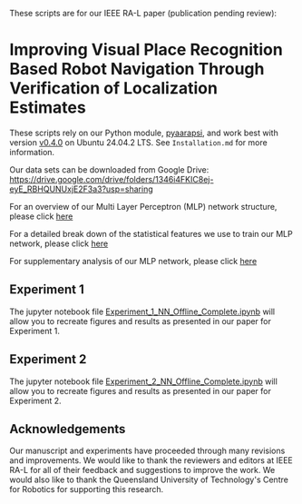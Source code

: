These scripts are for our IEEE RA-L paper (publication pending review):
# Improving Visual Place Recognition Based Robot Navigation Through Verification of Localization Estimates
These scripts rely on our Python module, [pyaarapsi](https://github.com/QVPR/pyaarapsi), and work best with version [v0.4.0](https://github.com/QVPR/pyaarapsi/tree/v0.4.0) on Ubuntu 24.04.2 LTS. See ```Installation.md``` for more information.

Our data sets can be downloaded from Google Drive:
<https://drive.google.com/drive/folders/1346i4FKIC8ej-eyE_RBHQUNUxjE2F3a3?usp=sharing>

For an overview of our Multi Layer Perceptron (MLP) network structure, please click [here](https://github.com/QVPR/aarapsiproject/blob/main/Paper1_Improv_VPR_RobotNav_Verif_Loc_Est/Model_Structure.md)

For a detailed break down of the statistical features we use to train our MLP network, please click [here](https://github.com/QVPR/aarapsiproject/blob/main/Paper1_Improv_VPR_RobotNav_Verif_Loc_Est/Statistical_Features.md)

For supplementary analysis of our MLP network, please click [here](https://github.com/QVPR/aarapsiproject/blob/main/Paper1_Improv_VPR_RobotNav_Verif_Loc_Est/Improving_VPR_Nav_Using_Verification_SUPP.pdf)

## Experiment 1
The jupyter notebook file [Experiment_1_NN_Offline_Complete.ipynb](https://github.com/QVPR/aarapsiproject/blob/main/Paper1_Improv_VPR_RobotNav_Verif_Loc_Est/Experiment_1_NN_Offline_Complete.ipynb) will allow you to recreate figures and results as presented in our paper for Experiment 1.

## Experiment 2
The jupyter notebook file [Experiment_2_NN_Offline_Complete.ipynb](https://github.com/QVPR/aarapsiproject/blob/main/Paper1_Improv_VPR_RobotNav_Verif_Loc_Est/Experiment_2_NN_Offline_Complete.ipynb) will allow you to recreate figures and results as presented in our paper for Experiment 2.

## Acknowledgements
Our manuscript and experiments have proceeded through many revisions and improvements. We would like to thank the reviewers and editors at IEEE RA-L for all of their feedback and suggestions to improve the work. We would also like to thank the Queensland University of Technology's Centre for Robotics for supporting this research.
